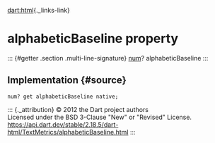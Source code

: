 [dart:html](../../dart-html/dart-html-library){._links-link}

alphabeticBaseline property
===========================

::: {#getter .section .multi-line-signature}
[num](../../dart-core/num-class)? alphabeticBaseline
:::

Implementation {#source}
--------------

``` {.language-dart data-language="dart"}
num? get alphabeticBaseline native;
```

::: {._attribution}
© 2012 the Dart project authors\
Licensed under the BSD 3-Clause \"New\" or \"Revised\" License.\
<https://api.dart.dev/stable/2.18.5/dart-html/TextMetrics/alphabeticBaseline.html>
:::
